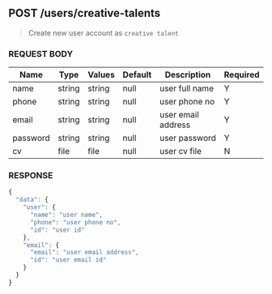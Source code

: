 ## **POST** /users/creative-talents

> Create new user account as `creative talent`

### **REQUEST BODY**

| Name     | Type   | Values  | Default | Description        | Required |
| -------- | ------ | ------- | ------- | ------------------ | -------- |
| name     | string | string  | null    | user full name     | Y        |
| phone    | string | string  | null    | user phone no      | Y        |
| email    | string | string  | null    | user email address | Y        |
| password | string | string  | null    | user password      | Y        |
| cv       | file   | file    | null    | user cv file       | N        |

### **RESPONSE**

``` js
{
  "data": {
    "user": {
      "name": "user name",
      "phone": "user phone no",
      "id": "user id"
    },
    "email": {
      "email": "user email address",
      "id": "user email id"
    }
  }
}
```